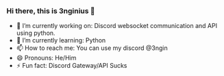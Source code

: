 ### Hi there, this is 3nginius 👋

- 🔭 I’m currently working on: Discord websocket communication and API using python.
- 🌱 I’m currently learning: Python
- 📫 How to reach me: You can use my discord @3ngin
- 😄 Pronouns: He/Him
- ⚡ Fun fact: Discord Gateway/API Sucks
